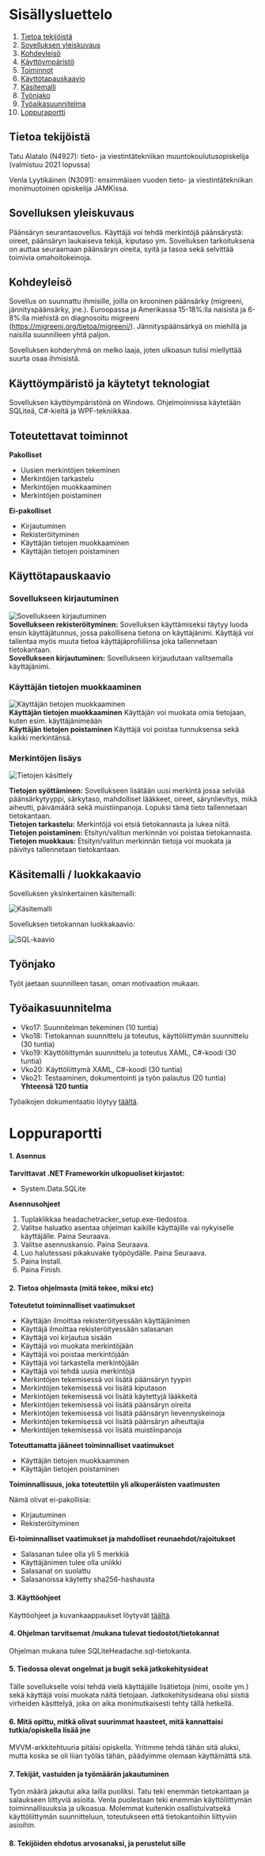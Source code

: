 # Sisällysluettelo
1. [Tietoa tekijöistä](#tietoa)
2. [Sovelluksen yleiskuvaus](#kuvaus)
3. [Kohdeyleisö](#kohde)
4. [Käyttöympäristö](#ympäristö)
5. [Toiminnot](#toiminnot)
6. [Käyttötapauskaavio](#usecase)
7. [Käsitemalli](#käsitemalli)
8. [Työnjako](#työnjako)
9. [Työaikasuunnitelma](#työaikasuunnitelma)
10. [Loppuraportti](#loppuraportti)

<a name="tietoa"></a>
## Tietoa tekijöistä
Tatu Alatalo (N4927): tieto- ja viestintätekniikan muuntokoulutusopiskelija (valmistuu 2021 lopussa)

Venla Lyytikäinen (N3091): ensimmäisen vuoden tieto- ja viestintätekniikan monimuotoinen opiskelija JAMKissa.


<a name="kuvaus"></a>
## Sovelluksen yleiskuvaus
Päänsäryn seurantasovellus. Käyttäjä voi tehdä merkintöjä päänsärystä: oireet, päänsäryn laukaiseva tekijä, kiputaso ym. Sovelluksen tarkoituksena on auttaa seuraamaan päänsäryn oireita, syitä ja tasoa sekä selvittää toimivia omahoitokeinoja.


<a name="kohde"></a>
## Kohdeyleisö
Sovellus on suunnattu ihmisille, joilla on krooninen päänsärky (migreeni, jännityspäänsärky, jne.). Euroopassa ja Amerikassa 15-18%:lla naisista ja 6-8%:lla miehistä on diagnosoitu migreeni (https://migreeni.org/tietoa/migreeni/).  Jännityspäänsärkyä on miehillä ja naisilla suunnilleen yhtä paljon.

Sovelluksen kohderyhmä on melko laaja, joten ulkoasun tulisi miellyttää suurta osaa ihmisistä.


<a name="ympäristö"></a>
## Käyttöympäristö ja käytetyt teknologiat
Sovelluksen käyttöympäristönä on Windows. Ohjelmoinnissa käytetään SQLiteä, C#-kieltä ja WPF-tekniikkaa.

<a name="toiminnot"></a>
## Toteutettavat toiminnot

**Pakolliset**
* Uusien merkintöjen tekeminen
* Merkintöjen tarkastelu
* Merkintöjen muokkaaminen
* Merkintöjen poistaminen

**Ei-pakolliset**
* Kirjautuminen
* Rekisteröityminen
* Käyttäjän tietojen muokkaaminen
* Käyttäjän tietojen poistaminen

<a name="usecase"></a>
## Käyttötapauskaavio

### Sovellukseen kirjautuminen

![Sovellukseen kirjautuminen](https://gitlab.labranet.jamk.fi/N3091/headachetracker/-/raw/master/kuvat/usecase_register_login.jpg "Sovellukseen kirjautuminen")  
**Sovellukseen rekisteröityminen:** Sovelluksen käyttämiseksi täytyy luoda ensin käyttäjätunnus, jossa pakollisena tietona on käyttäjänimi. Käyttäjä voi tallentaa myös muuta tietoa käyttäjäprofiiliinsa joka tallennetaan tietokantaan.  
**Sovellukseen kirjautuminen:** Sovellukseen kirjaudutaan valitsemalla käyttäjänimi.  

### Käyttäjän tietojen muokkaaminen

![Käyttäjän tietojen muokkaaminen](https://gitlab.labranet.jamk.fi/N3091/headachetracker/-/raw/master/kuvat/usecase_edit_delete_user.png "Käyttäjän tietojen muokkaaminen")  
**Käyttäjän tietojen muokkaaminen** Käyttäjän voi muokata omia tietojaan, kuten esim. käyttäjänimeään  
**Käyttäjän tietojen poistaminen** Käyttäjä voi poistaa tunnuksensa sekä kaikki merkintänsä.

### Merkintöjen lisäys

![Tietojen käsittely](https://gitlab.labranet.jamk.fi/N3091/headachetracker/-/raw/master/kuvat/usecases.jpg "Tietojen käsittely")

**Tietojen syöttäminen:**   Sovellukseen lisätään uusi merkintä jossa selviää päänsärkytyyppi, särkytaso, mahdolliset lääkkeet, oireet, särynlievitys, 
mikä aiheutti, päivämäärä sekä muistiinpanoja. Lopuksi tämä tieto tallennetaan tietokantaan.  
**Tietojen tarkastelu:**    Merkintöjä voi etsiä tietokannasta ja lukea niitä.  
**Tietojen poistaminen:**   Etsityn/valitun merkinnän voi poistaa tietokannasta.  
**Tietojen muokkaus:**      Etsityn/valitun merkinnän tietoja voi muokata ja päivitys tallennetaan tietokantaan.  

<a name="käsitemalli"></a>
## Käsitemalli / luokkakaavio

Sovelluksen yksinkertainen käsitemalli:


![Käsitemalli](https://gitlab.labranet.jamk.fi/N3091/headachetracker/-/raw/master/kuvat/kasitemalli.jpg "Käsitemalli")

Sovelluksen tietokannan luokkakaavio:


![SQL-kaavio](https://gitlab.labranet.jamk.fi/N3091/headachetracker/-/raw/master/kuvat/SQL_classdiagram.jpg "SQL-kaavio")

<a name="työnjako"></a>
## Työnjako
Työt jaetaan suunnilleen tasan, oman motivaation mukaan. 

<a name="työaikasuunnitelma"></a>
## Työaikasuunnitelma
*  Vko17: Suunnitelman tekeminen (10 tuntia)
*  Vko18: Tietokannan suunnittelu ja toteutus, käyttöliittymän suunnittelu (30 tuntia)
*  Vko19: Käyttöliittymän suunnittelu ja toteutus XAML, C#-koodi (30 tuntia)
*  Vko20: Käyttöliittymä XAML, C#-koodi (30 tuntia)
*  Vko21: Testaaminen, dokumentointi ja työn palautus (20 tuntia)  
**Yhteensä 120 tuntia**

Työaikojen dokumentaatio löytyy [täältä](https://gitlab.labranet.jamk.fi/N3091/headachetracker/-/blob/master/Docs/tyotunnit.md).

<a name="loppuraportti"></a>
# Loppuraportti

#### 1. Asennus

**Tarvittavat .NET Frameworkin ulkopuoliset kirjastot:**
* System.Data.SQLite

**Asennusohjeet**
1. Tuplaklikkaa headachetracker_setup.exe-tiedostoa.
2. Valitse haluatko asentaa ohjelman kaikille käyttäjille vai nykyiselle käyttäjälle. Paina Seuraava.
3. Valitse asennuskansio. Paina Seuraava.
4. Luo halutessasi pikakuvake työpöydälle. Paina Seuraava.
5. Paina Install.
6. Paina Finish.


#### 2. Tietoa ohjelmasta (mitä tekee, miksi etc)

**Toteutetut toiminnalliset vaatimukset**

* Käyttäjän ilmoittaa rekisteröityessään käyttäjänimen
* Käyttäjä ilmoittaa rekisteröityessään salasanan
* Käyttäjä voi kirjautua sisään
* Käyttäjä voi muokata merkintöjään
* Käyttäjä voi poistaa merkintöjään
* Käyttäjä voi tarkastella merkintöjään
* Käyttäjä voi tehdä uusia merkintöjä
* Merkintöjen tekemisessä voi lisätä päänsäryn tyypin
* Merkintöjen tekemisessä voi lisätä kiputason
* Merkintöjen tekemisessä voi lisätä käytettyjä lääkkeitä
* Merkintöjen tekemisessä voi lisätä päänsäryn oireita
* Merkintöjen tekemisessä voi lisätä päänsäryn lievennyskeinoja
* Merkintöjen tekemisessä voi lisätä päänsäryn aiheuttajia
* Merkintöjen tekemisessä voi lisätä muistiinpanoja

**Toteuttamatta jääneet toiminnalliset vaatimukset**

* Käyttäjän tietojen muokkaaminen
* Käyttäjän tietojen poistaminen

**Toiminnallisuus, joka toteutettiin yli alkuperäisten vaatimusten**

Nämä olivat ei-pakollisia:
* Kirjautuminen
* Rekisteröityminen


**Ei-toiminnalliset vaatimukset ja mahdolliset reunaehdot/rajoitukset**
* Salasanan tulee olla yli 5 merkkiä
* Käyttäjänimen tulee olla uniikki
* Salasanat on suolattu
* Salasanoissa käytetty sha256-hashausta


#### 3. Käyttöohjeet


Käyttöohjeet ja kuvankaappaukset löytyvät [täältä](https://gitlab.labranet.jamk.fi/N3091/headachetracker/-/blob/master/Docs/kayttoohjeet.md).


#### 4. Ohjelman tarvitsemat /mukana tulevat tiedostot/tietokannat

Ohjelman mukana tulee SQLiteHeadache.sql-tietokanta.



#### 5. Tiedossa olevat ongelmat ja bugit sekä jatkokehitysideat

Tälle sovellukselle voisi tehdä vielä käyttäjälle lisätietoja (nimi, osoite ym.) sekä käyttäjä voisi muokata näitä tietojaan.
Jatkokehitysideana olisi siistiä virheiden käsittelyä, joka on aika monimutkaisesti tehty tällä hetkellä.



#### 6. Mitä opittu, mitkä olivat suurimmat haasteet, mitä kannattaisi tutkia/opiskella lisää jne

MVVM-arkkitehtuuria pitäisi opiskella. Yritimme tehdä tähän sitä aluksi, mutta koska se oli liian työläs tähän, päädyimme olemaan käyttämättä sitä.



#### 7. Tekijät, vastuiden ja työmäärän jakautuminen
Työn määrä jakautui aika lailla puoliksi. Tatu teki enemmän tietokantaan ja salaukseen liittyviä asioita. Venla puolestaan teki enemmän käyttöliittymän toiminnallisuuksia ja ulkoasua.
Molemmat kuitenkin osallistuivatsekä käyttöliittymän suunnitteluun, toteutukseen että tietokantoihin liittyviin asioihin.

#### 8. Tekijöiden ehdotus arvosanaksi, ja perustelut sille
